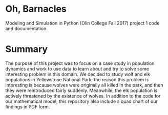 # Oh, Barnacles
Modeling and Simulation in Python (Olin College Fall 2017) project 1 code and documentation.

# Summary
The purpose of this project was to focus on a case study in population dynamics and work to use data to learn about and try to solve some interesting problem in this domain. We decided to study wolf and elk populations in Yellowstone National Park; the reason this problem is interesting is because wolves were originally all killed in the park, and then they were reintroduced fairly suddenly. Meanwhile, the elk population is actively threatened by the existence of wolves. In addition to the code for our mathematical model, this repository also include a quad chart of our findings in PDF form.
